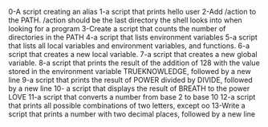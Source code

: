 0-A script creating an alias
1-a script that prints hello user
2-Add /action to the PATH. /action should be the last directory the shell looks into when looking for a program
3-Create a script that counts the number of directories in the PATH
4-a script that lists environment variables
5-a script that lists all local variables and environment variables, and functions.
6-a script that creates a new local variable.
7-a script that creates a new global variable.
8-a script that prints the result of the addition of 128 with the value stored in the environment variable TRUEKNOWLEDGE, followed by a new line
9-a script that prints the result of POWER divided by DIVIDE, followed by a new line
10- a script that displays the result of BREATH to the power LOVE
11-a script that converts a number from base 2 to base 10
12-a script that prints all possible combinations of two letters, except oo
13-Write a script that prints a number with two decimal places, followed by a new line
